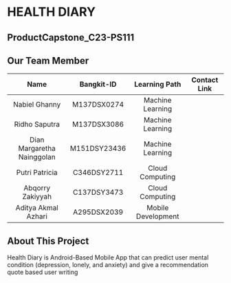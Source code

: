 # HEALTH DIARY
## ProductCapstone_C23-PS111
## Our Team Member
|              Name              | Bangkit-ID |   Learning Path    |                                                       Contact Link                                                       |
| :----------------------------: | :--------: | :----------------: | :----------------------------------------------------------------------------------------------------------------------: |
| Nabiel Ghanny                  |M137DSX0274 |  Machine Learning  | |[LinkedIn](https://www.linkedin.com/in/nagha02?lipi=urn%3Ali%3Apage%3Ad_flagship3_profile_view_base_contact_details%3BYFnpKyxpS%2Fi6fj9d0qD8tA%3D%3D)|
| Ridho Saputra                  |M137DSX3086 |  Machine Learning  | |[LinkedIn](https://www.linkedin.com/in/ridho-saputra-a21757267/)|
| Dian Margaretha Nainggolan     |M151DSY23436|   Machine Learning | |[LinkedIn](https://www.linkedin.com/in/dian-margaretha-nainggolan-292099212?lipi=urn%3Ali%3Apage%3Ad_flagship3_profile_view_base_contact_details%3BeRjNvvqJQNyx8uNvb5qBxA%3D%3D)|
| Putri Patricia                 |C346DSY2711 |  Cloud Computing   | |[LinkedIn](https://www.linkedin.com/in/ppkslf/)|
| Abqorry Zakiyyah               |C137DSY3473 |  Cloud Computing   | |[LinkedIn](https://www.linkedin.com/in/abqorryzakiyyah/)|
| Aditya Akmal Azhari            |A295DSX2039 | Mobile Development | |[LinkedIn](https://www.linkedin.com/in/aditya-akmal-azhari-9260741b6/)|
## About This Project
Health Diary is Android-Based Mobile App that can predict user mental condition (depression, lonely, and anxiety) and give a recommendation quote based user writing
